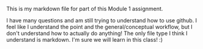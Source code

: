 This is my markdown file for part of this Module 1 assignment.

I have many questions and am still trying to understand how to use github. I feel like I understand the point and the 
general/conceptual workflow, but I don't understand how to actually do anything! The only file type I think I 
understand is markdown. I'm sure we will learn in this class! :)
